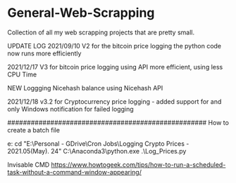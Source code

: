 # General-Web-Scrapping
Collection of all my web scrapping projects that are pretty small.



UPDATE LOG 
2021/09/10
V2 for the bitcoin price logging
the python code now runs more efficiently


2021/12/17
V3 for bitcoin price logging using API
more efficient, using less CPU Time

NEW
Loggging Nicehash balance using Nicehash API

2021/12/18
v3.2 for Cryptocurrency price logging
    - added support for and only Windows notification for failed logging


###################################################
How to create a batch file

e:
cd "E:\Personal - GDrive\Cron Jobs\Logging Crypto Prices - 2021.05(May). 24"
C:\Anaconda3\python.exe .\Log_Prices.py

Invisable CMD
https://www.howtogeek.com/tips/how-to-run-a-scheduled-task-without-a-command-window-appearing/